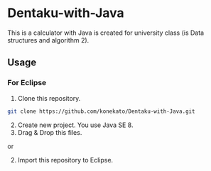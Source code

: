 # Dentaku-with-Java
This is a calculator with Java is created for university class (is Data structures and algorithm 2).

## Usage
### For Eclipse
1. Clone this repository.
```bash
git clone https://github.com/konekato/Dentaku-with-Java.git
```
2. Create new project.
You use Java SE 8.
3. Drag & Drop this files.

or

2. Import this repository to Eclipse.
